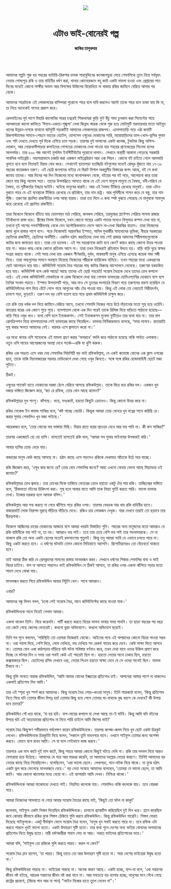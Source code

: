 <div align=center>
<img src=https://images.prothomalo.com/prothomalo-bangla%2F2021-04%2Fad5ad380-6f57-4bf1-af68-087dd3e829f4%2FZakir_Talukdar.png?rect=0%2C114%2C1600%2C840&w=1200&ar=40%3A21&auto=format%2Ccompress&ogImage=true&mode=crop&overlay=https%3A%2F%2Fimages.prothomalo.com%2Fprothomalo-bangla%2F2020-11%2F54141ce1-65f9-4c75-b13f-9fdce8bbd3dc%2Ffacebook_post_banner__1_.jpg&overlay_position=bottom&overlay_width_pct=1 />
<br><br>
<h1>এটাও ভাই-বোনেরই গল্প </h1>
<h4>জাকির তালুকদার</h4>
<br><br>
</div>

আমাদের গল্পটা শুরু হয় শহরের ব্যাটারি-রিকশার চালক শাহাবুদ্দিনের কলেজপড়ুয়া মেয়ে শেফালিকে তুলে নিয়ে সর্ববৃহৎ নেতার পোষ্যপুত্র রকি ও তার বাহিনীর ধর্ষণ করা, থানায় কোনোরকমে বহু কষ্টে একটা মামলা হওয়া এবং গ্রেপ্তারের সাত দিনের মধ্যেই কোনো সাক্ষীর অভাব আর বিপক্ষের উকিলের বিরোধিতা না থাকায় রকির জামিনে বেরিয়ে আসার পর থেকে।

আমাদের শহরটাকে এই লোকালয়ের বাসিন্দারা পুরোনো শহর বলে দাবি করলেও আদৌ তাকে শহর বলে ডাকা যায় কি না, তা নিয়ে অনেকেই সন্দেহ প্রকাশ করে।

রেললাইনের পূর্ব পাশে বিহারি কালোনির পরের চত্বরেই শিকলঘেরা কুড়ি ফুট উঁচু সাদা চুনকাম করা সিমেন্টের গায়ে আলকাতরা কালো কালিতে ‘ঈমান-একতা-শৃঙ্খলা’ লেখা জিন্নাহ স্মারক থেকে শুরু হয়ে মোটামুটি সরলরেখার মতো আইয়ুব খানের উন্নয়ন-দশকে বানানো ষাটফুটি সড়কটিই আমাদের লোকালয়ের রাজপথ। এলোপাতাড়ি গড়ে ওঠা জমাটি রিকশাস্ট্যান্ডের সামনে-পেছনে ভাতের হোটেল, হোলসেল ওষুধের দোকানের সারি, মারোয়াড়িদের ডাল-খোল-ভুসির গুদাম এবং গদি দেখতে দেখতে পূর্ব দিকে এগিয়ে চলে সড়ক। তারপর দুই দালানের একটা কলেজ, টুকটাক কিছু অফিস-দোকান, আর নোয়াখালীপাড়ার কসাইদের গোশতের দোকানের দেখা পাওয়া যায় শহরের প্রাণকেন্দ্রের সিনেমা হলের আগপর্যন্ত। তার ৫০০ গজ আগেই মুসলিম ইনস্টিটিউটের পুরোনো দালান। সেখানে অস্থায়ী আস্তানা গেড়েছে সরকারি পাবলিক লাইব্রেরি। দায়সারাভাবে চাকরি করা একজন লাইব্রেরিয়ান আর এক পিয়ন। কোনো বই চাইতে গেলে আলমারি খুলতে হবে বলে নিতান্তই বিরক্ত বোধ করে। সেখানেই ছাতাপড়া হতচ্ছিরি বইগুলোর মধ্যেই রোদ্দুর খুঁজতে যায় ১৭-১৮ বছরের কয়েকজন তরুণ। এই ছোট্ট জনপদের বাইরে যে বিরাট বিশাল অকল্পনীয় বিস্তারের জগৎ আছে, বই সে কথা জানায় তাদের। আর দিনের পর দিন নিজেদের মধ্যে কথোপকথন থেকে, বইয়ের পর বই পড়ে, আলোচনা করে তারা জেনে যায় কিছু অমোঘ সত্য। তাদের উপলব্ধিতে আসতে থাকে যে এই দেশে মানুষে মানুষে যে বৈষম্য, ধনী-গরিবে যে বৈষম্য, তা সৃষ্টিকর্তার ইচ্ছায় ঘটেনি। ঘটেছে মানুষের দ্বারাই। আর এই বৈষম্য টিকিয়ে রেখেছে মানুষই। তারা এটাও বুঝতে পারে যে এই ব্যবস্থাকে টিকিয়ে রেখেছে যে প্রতিষ্ঠান, তার নাম রাষ্ট্র। আর পৃথিবীকে শাসন করে যে বস্তু, তার নাম পুঁজি। তরুণেরা প্রচলিত রাজনীতির ওপর আস্থা হারায়। তারা তত দিনে এ কথা স্পষ্ট বুঝতে পেরেছে যে মানুষকে অমানুষ করে রেখেছে এই প্রচলিত রাজনীতি।

তারা বিকেলে বিকেলে হাঁটতে যায় ডোমপাড়া মাঠ পেরিয়ে, জলকল পেরিয়ে, তরমুজের প্লান্টেশন পেরিয়ে পাগলা রাজার ইটবাঁধানো রাস্তা ধরে। গ্রীষ্মের নিদাঘ বিকেলে, যখন কোনো গাছের একটা পাতার মধ্যেও বিন্দুমাত্র কম্পন দেখা যায় না, তখনো দুই পাশের গগনশিরীষগাছ থেকে যেন অলৌকিকভাবে ভেসে আসে না–দেখা ঝিরঝির বাতাস। তারা নিজেদের জামা খুলে রাস্তার পাশে বসে। পড়ে নিকোলাই অস্ত্রভস্কির ইস্পাত, অনিল মুখার্জীর সাম্যবাদের ভূমিকা, নীহার সরকারের ছোটদের রাজনীতি, ছোটদের অর্থনীতি। একদিন হঠাৎ করাতিদের দেখা যায় সেই রাজার আমলের শিরীষগাছগুলোকে কাটার জন্য জমায়েত হতে। তারা তো হতভম্ব। এই সব মহাপ্রাণকে কাটা হবে কেন? কারও কাছে কোনো উত্তর পাওয়া যায় না। কারও কাছ থেকে কোনো প্রতিবাদ আসে না। তারা তখন নিজেরাই প্রতিবাদে উদ্যত হয়। বাড়ি বাড়ি ঘুরে স্বাক্ষর সংগ্রহ করতে থাকে। সেই সময় দেখা যায় একজন শীর্ণকান্তি, দুর্বল, মাঝবয়সী মানুষ এগিয়ে এসেছে কয়েক গন্ডা সঙ্গী নিয়ে। তারা গাছগুলোর সামনে অবস্থান নিয়েছে নিজেদের শরীরকে ব্যারিকেড বানিয়ে। তখন শহরের মধ্যে একধরনের ছোট আলোড়ন বয়ে যায়। কমিউনিস্ট সন্তোষ মৈত্র শহরের গাছ কাটার বিরুদ্ধে আন্দোলনে নেমেছে। তরুণেরা হকচকিত হয়ে যায়। কমিউনিস্ট বলে কেউ আছে! আছে তাদের এই ছোট্ট শহরেই! সন্তোষ মৈত্রকে দেখে তাদের চোখ কপালে ওঠে। এই লোক কমিউনিস্ট! লোকটাকে না রোজ বিকেলে দেখা যায় গোপাল ডাক্তারের হোমিওপ্যাথির দোকানে বসে বসে দৈনিক সংবাদ পড়তে। ইস্পাত উপন্যাসটি পড়ে, আর মাও সে তুংয়ের লংমার্চের বিবরণ পড়ে তরুণদের ধারণা হয়েছিল যে কমিউনিস্টদের পাশ দিয়ে হেঁটে গেলে গায়ে আগুনের আঁচ টের পাওয়া যায়। কিন্তু এই লোক তো নেহাতই নিরীহদর্শন, চালশে পড়া, বুড়োটে। তরুণ দল বড় বেশি হতাশ হয়ে পড়ে প্রথম কমিউনিস্ট চাক্ষুষ করে।

তো রকি তার ধর্ষক দল নিয়ে জামিনে বেরিয়ে আসে, তখনো শেফালি নিজের পায়ে উঠে দাঁড়ানোর মতো সুস্থ হয়ে ওঠেনি। কাতরায় ঘরের এক কোণে শুয়ে শুয়ে। হাসপাতাল থেকে এক দিন পরেই তাকে রিলিজ দিয়ে বাড়িতে পাঠানো হয়েছে—বাড়ি গিয়ে ওষুধ খাও। ব্যথা বেশি হলে ইনজেকশন। সেই ইনজেকশন দুবেলা ফুটিয়েও তার ব্যথা যায় না। তার বাপ প্রেসক্রিপশন নিয়ে হাসপাতালের সেই ডাক্তারের কাছে গিয়েছিল। ডাক্তার নির্বিকারভাবে বলেছে, ‘সময় লাগবে। রাতারাতি সুস্থ করার ক্ষমতা আমাদের নেই। বারবার এসে জ্বালাতন করো না।’

এর মধ্যে থানার ওসি সাহেবকে এই মামলা গ্রহণ করার ‘অপরাধে’ বদলি করে পাঠানো হয়েছে নাকি পার্বত্য এলাকায়। নতুন ওসি সাহেব আগেরজনের অবস্থা দেখে সতর্ক—রকি যা খুশি করুক।

রকির এক সাঙাত এসে খবর দেয় শেফালির পিঠাপিঠি বড় ভাই রফিকউল্লাহ, যে একই কলেজে বোনের এক ক্লাস ওপরের ছাত্র, তাকে নাকি নিচাবাজারের সরদার মেডিকেলে দেখা গেছে ওষুধ কিনতে। সঙ্গে সঙ্গে রকির হোন্ডাবাহিনী ছোটে মজা লুটতে।

ঠিকই।

ওষুধের প্যাকেট হাতে দোকানের দরজা ঠেলে বেরিয়ে আসছে রফিকউল্লাহ। তাকে ঘিরে ধরে রকির দল। একজন খুব মজার ভঙ্গিতে জিজ্ঞেস করে, ‘ক্যা রে রফিক, তোর বোন আছে ক্যামন?’

রফিকউল্লাহর মুখ পাংশু। কাঁপছে। ভয়ে, মনঃকষ্টে, হয়তো কিছুটা ক্রোধেও। কিন্তু কোনো উত্তর করে না।

রকির সেকেন্ড ইন কমান্ড সাব্বির বলে, ‘কষ্ট পাচ্ছে বেচারি। কিন্তুক আমরা তোর বোনরে খুব যত্নের সাথে করিছি রে। করার সুমায় শেফালিও খুব মজা পাইছে।’

আরেকজন বলে, ‘তোর বোনের ভয় ভাঙ্গায়া দিছি। বিয়ার রাতে বরের ল্যাওড়া দেখে আর ভয় পাবি না। কী কস সাব্বির?’

তারপর একজোটে হো হো হাসি। হাসতেই হাসতেই রকি বলে, ‘আমরা সব সুমায় মাইনষের উপকারই করি।’

আবার হাসির তোড় বেড়ে যায়।

বাজারের মানুষ কেউ কাছে আসছে না। হঠাৎ কাছে এসে পড়লেও রকিকে দেখামাত্র আঁতকে উঠে সরে যাচ্ছে।

রকি জিজ্ঞেস করে, ‘ওষুধ কার জন্যে রে? তোর বোন শেফালির জন্যে? আহা এখনো বোধায় বেদনা আছে মিয়্যাডার ওই জাগাত?’

রফিকউল্লাহর চোখ জ্বলছে। তার চোখের দিকে তাকিয়ে ভেতরের ক্রোধ হয়তো একটু টের পায় রকি। তাচ্ছিল্যের ভঙ্গিতে বলে, ‘ঠিকমতো বইনের চিকিৎসা করা। সুস্থ হলে আবার যাতে আমি তাক লিয়্যা ফুর্তি করতে পারি। ভালো ডাক্তার দেখা। ট্যাকার দরকার হলে আমাক বলিস।’

রফিকউল্লাহ আর সহ্য করতে না পেরে ঝাঁপিয়ে পড়ে রকির ওপর। তারপর বেধড়ক মার খায় রকি বাহিনীর হাতে। বাজারভর্তি লোক নিরাপদ দূরত্বে দাঁড়িয়ে দাঁড়িয়ে দেখে। রকিও চায় লোকজন দেখুক। যারা দেখবে তারাই তো ছড়াবে তার বীরত্বগাথা।

বিকেলে আজিমের চায়ের দোকানের আড্ডায় বসে আমরা খবরটা বিস্তারিত শুনি। শহরের অন্য মানুষদের মতো আমরাও যে রকি বাহিনীকে ভয় পাই না, তা নয়। আমরাও ভয় পাই। তবে তার চেয়ে বেশি ভয় পাই তার গডফাদারকে। সে না থাকলে রকি তো অন্য একটা ছেলের মতোই রক্তমাংসের পুতুলই। কিন্তু তবু আমরা ভাবি যে এভাবে চলতে পারে না। কিছু একটা করতে হবে। এ ধর্ষণের ঘটনাটা তেমন কোনো মিডিয়াতে আসেনি। রিপোর্টারদেরও তো বেঁচেবর্তে থাকতে হবে।

তাই আমরা ঠিক করি যে প্রেসক্লাবের সামনের রাস্তায় মানববন্ধন করব। সেখানে ধর্ষণের শিকার শেফালির বাবা ও ভাই বিচার চাইবে। বাপ না আসতে পারলেও ভাই রফিকউদ্দিন যে ঠিকই আসবে, তা রকির ওপর একলা ঝাঁপিয়ে পড়ার মতো সাহস দেখে বোঝা যায়।

মানববন্ধন করতে গিয়ে রফিকউদ্দিন আবার পিটুনি খেল। সাথে আমরাও।

এবার?

আমাদের বন্ধু মিলন বলল, ‘চলো সেই সন্তোষ মৈত্র, মানে কমিউনিস্টের কাছে যাওয়া যাক।’

রফিকউদ্দিনকে সাথে নিয়েই গেলাম আমরা।

একলা থাকেন তিনি। বিয়ে করেননি। পার্টি করতে করতে বিয়ের ভাবনা ভাবার সময় পাননি। তা ছাড়া বছরের পর বছর তো কেটে গেছে জেলের ভেতরেই। কখনো ভুয়া অভিযোগে। কখনো অভিযোগ ছাড়াই।

তিনি সব শুনে বললেন, ‘পরিস্থিতি তো তোমরা নিজেরাই বোঝো। আইনের পথে এই অপরাধের কোনো বিচার পাওয়া সম্ভব না। ওরা পয়সা দিয়ে, পেশি দিয়ে, লোভ দেখিয়ে, ভয় দেখিয়ে সব রেকর্ড গায়েব করে দেবে। কেউ সাক্ষ্য দিতে আসবে না। তোমার বোন একা কাঠগড়ায় দাঁড়িয়ে যদি ঘটনা সবিস্তার বর্ণনাও করে, তখন দেখা যাবে ওদের উকিল প্রমাণ করে দিচ্ছে যে ঘটনার দিন ও সময় ওরা সবাই কেউ এই শহরেই ছিল না। হয়তো নেতার সাথে ঢাকায় ছিল, হয়তো কক্সবাজারে ছিল। হোটেলের রসিদ দেখাবে ওরা, নেতার পিএস হয়তো সাক্ষ্য দেবে যে সে ওদের সাথেই ছিল। মামলা টিকবে না।’

কিন্তু যুক্তি মানতে নারাজ রফিকউদ্দিন, ‘আমি আমার বোনের ইজ্জতের প্রতিশোধ চাই। আপনেরা আমার পাশে না থাকলেও একলাই প্রতিশোধ লিব আমি।’

তার এই স্পৃহা খুব স্পর্শ করে আমাদের। কিন্তু সন্তোষ মৈত্র পোড়–খাওয়া মানুষ। তিনি শান্তকণ্ঠে বলেন, ‘কিন্তু প্রতিশোধ নিতে গিয়ে যদি তোমার জীবন বিপন্ন হয়! তোমার কিছু হয়ে গেলে তোমার মা-বাবাকে বৃদ্ধ বয়সে কে দেখবে? কী উপায় হবে তাদের?’

রফিকউদ্দিন গোঁ ধরে থাকে, ‘যা হয় হবি। বাপ-মায়ের কপালে যা লেখা আছে তা-ই ঘটবি। কিন্তু আমি যদি বইনের উপরে ঘটা এই অত্যাচারের প্রতিশোধ না নিতে পারি তাইলে আমি কিসের ভাই!’

সন্তোষ মৈত্র কিছুক্ষণ গভীরভাবে পর্যবেক্ষণ করেন রফিকউদ্দিনকে। তারপর কাগজ-কলম নিয়ে খুব ছোট একটা চিরকুট লেখেন। রফিকউদ্দিনকে চিরকুটটা দিয়ে বলেন, ‘সকালে তুমি মাধনগরে যাবে। ওখানে সাইফুল তোমার জন্য অপেক্ষা করবে। ফোনে বলে রাখব আমি। সে যা বলে সেইভাবে কাজ করবে।’

তারপরে এক মাস কাটে দুই মাস কাটে, কিন্তু শহরে আমরা কোনো কিছুই ঘটতে দেখি না। রকি তার দলবল নিয়ে আরও বেপরোয়া হয়ে উঠেছে। আমাদের যে পরে আর মারধর করেনি, তা আমাদের মহল্লার নেতার কারণে। তিনিই আমাদের বড় নেতার কাছে নিয়ে গিয়েছিলেন। বলেছিলেন, ‘ওরা ভালো ছেলে। লেখাপড়া, গান-নাটক নিয়ে থাকে। না বুঝে হঠাৎ একটা ভুল করে ফেলেছে মানববন্ধনে যেয়ে।’ বড় নেতা সস্নেহে আমাদের বলেছেন, ‘তোমরা যে ভালো ছেলে, তা আমি জানি। আর কোনো ঝামেলার মধ্যে যেয়ো না। এই ব্যাপারটা আমি দেখব। নিশ্চিন্ত থাকো।’

রফিকউদ্দিনকে আমরা মাঝেমধ্যে দেখতে পাই। নিয়মিত কলেজে যায়। শেফালিও নাকি কলেজে যায়। তবে বোরকা পরে।

আমরা নিজেদের সামলাতে না পেরে আবার সন্তোষ মৈত্রের কাছে যাই, ‘কিছুই তো ঘটল না কাকু!’

জানলাম, সাইফুল একটা পিস্তল দিয়েছিল রফিকউদ্দিনকে। চালানো প্র্যাকটিস করিয়েছিল দুই দিন ধরে। প্ল্যান করেছিল কবে কোথায় কীভাবে রকির বুকে পিস্তল ঠেকিয়ে গুলি করবে রফিকউদ্দিন। কিন্তু রফিকউদ্দিন পারেনি। পিস্তল ফেরত দিয়েছে সাইফুলকে। একটু দীর্ঘশ্বাস ফেলে সন্তোষ মৈত্র বলেন, ‘মানুষ খুন সবাই করতে পারে না। তবে রফিক এটা করতে পারলে খুবই ভালো হতো। একটা উদাহরণ সৃষ্টি হতো। তার কথা শুনে দেশের অন্য ভাইরা বোনদের অপমানের প্রতিশোধ নিতে উদ্বুদ্ধ হতো। নারী ধর্ষণকারীরা সাহস পেত না আর। অন্তত ভাইদের প্রতিশোধের ভয়ে।’

আমরা বলি, ‘সাইফুল তো রকিকে গুলি করতে পারত। করল না কেন?’

সন্তোষ মৈত্র ম্লান হাসেন, ‘তা পারত। কিন্তু তাতে তো আর উদাহরণ সৃষ্টি হতো না। সারা দেশের ভাইয়েরা উদ্বুদ্ধ হতো না।’

কিন্তু রফিকউদ্দিনরা পারছে না। ভাইয়েরা পারছে না। অনেক কারণ আছে। একটা হচ্ছে, বাপ-মা বলে, ‘এক সন্তানের জীবন নষ্ট হইছে, আরেক সন্তানের জীবন নষ্ট করা যাবে না। আর সবচেয়ে বড় ব্যাপার হচ্ছে, মানুষের মনে গেঁথে গেছে রাষ্ট্রের প্রচারণা, (বিচার পান আর না পান) “আইন নিজের হাতে তুলে নেবেন না”।’
